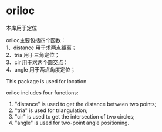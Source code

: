 # oriloc
本库用于定位

oriloc主要包括四个函数：<br/>
1、distance 用于求两点距离；<br/>
2、tria 用于三角定位；<br/>
3、cir 用于求两个圆交点；<br/>
4、angle 用于两点角度定位；<br/>


This package is used for location

oriloc includes four functions:<br/>
1. "distance" is used to get the distance between two points;<br/>
2. "tria" is used for triangulation;<br/>
3. "cir" is used to get the intersection of two circles;<br/>
4. "angle" is used for two-point angle positioning.